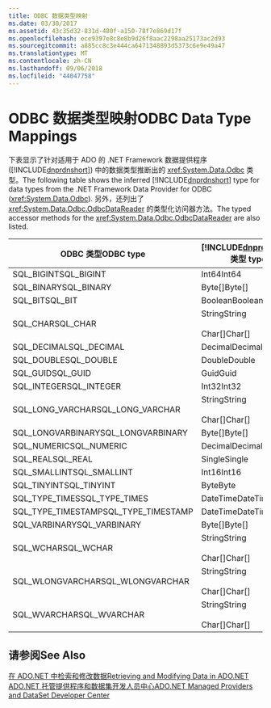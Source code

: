 ```yaml
---
title: ODBC 数据类型映射
ms.date: 03/30/2017
ms.assetid: 43c35d32-831d-480f-a150-78f7e869d17f
ms.openlocfilehash: ece9397e8c8e8b9d26f8aac2298aa25173ac2d93
ms.sourcegitcommit: a885cc8c3e444ca6471348893d5373c6e9e49a47
ms.translationtype: MT
ms.contentlocale: zh-CN
ms.lasthandoff: 09/06/2018
ms.locfileid: "44047758"
---
```

# <a name="odbc-data-type-mappings"></a><span data-ttu-id="87f47-102">ODBC 数据类型映射</span><span class="sxs-lookup"><span data-stu-id="87f47-102">ODBC Data Type Mappings</span></span>
<span data-ttu-id="87f47-103">下表显示了针对适用于 ADO 的 .NET Framework 数据提供程序 ([!INCLUDE[dnprdnshort](../../../../includes/dnprdnshort-md.md)]) 中的数据类型推断出的 <xref:System.Data.Odbc> 类型。</span><span class="sxs-lookup"><span data-stu-id="87f47-103">The following table shows the inferred [!INCLUDE[dnprdnshort](../../../../includes/dnprdnshort-md.md)] type for data types from the .NET Framework Data Provider for ODBC (<xref:System.Data.Odbc>).</span></span> <span data-ttu-id="87f47-104">另外，还列出了 <xref:System.Data.Odbc.OdbcDataReader> 的类型化访问器方法。</span><span class="sxs-lookup"><span data-stu-id="87f47-104">The typed accessor methods for the <xref:System.Data.Odbc.OdbcDataReader> are also listed.</span></span>  
  
|<span data-ttu-id="87f47-105">ODBC 类型</span><span class="sxs-lookup"><span data-stu-id="87f47-105">ODBC type</span></span>|[!INCLUDE[dnprdnshort](../../../../includes/dnprdnshort-md.md)]<span data-ttu-id="87f47-106"> 类型</span><span class="sxs-lookup"><span data-stu-id="87f47-106"> type</span></span>|[!INCLUDE[dnprdnshort](../../../../includes/dnprdnshort-md.md)]<span data-ttu-id="87f47-107"> 类型化访问器</span><span class="sxs-lookup"><span data-stu-id="87f47-107"> typed accessor</span></span>|  
|---------------|----------------------------------------------------------------------|--------------------------------------------------------------------------------|  
|<span data-ttu-id="87f47-108">SQL_BIGINT</span><span class="sxs-lookup"><span data-stu-id="87f47-108">SQL_BIGINT</span></span>|<span data-ttu-id="87f47-109">Int64</span><span class="sxs-lookup"><span data-stu-id="87f47-109">Int64</span></span>|<span data-ttu-id="87f47-110">GetInt64()</span><span class="sxs-lookup"><span data-stu-id="87f47-110">GetInt64()</span></span>|  
|<span data-ttu-id="87f47-111">SQL_BINARY</span><span class="sxs-lookup"><span data-stu-id="87f47-111">SQL_BINARY</span></span>|<span data-ttu-id="87f47-112">Byte[]</span><span class="sxs-lookup"><span data-stu-id="87f47-112">Byte[]</span></span>|<span data-ttu-id="87f47-113">GetBytes()</span><span class="sxs-lookup"><span data-stu-id="87f47-113">GetBytes()</span></span>|  
|<span data-ttu-id="87f47-114">SQL_BIT</span><span class="sxs-lookup"><span data-stu-id="87f47-114">SQL_BIT</span></span>|<span data-ttu-id="87f47-115">Boolean</span><span class="sxs-lookup"><span data-stu-id="87f47-115">Boolean</span></span>|<span data-ttu-id="87f47-116">GetBoolean()</span><span class="sxs-lookup"><span data-stu-id="87f47-116">GetBoolean()</span></span>|  
|<span data-ttu-id="87f47-117">SQL_CHAR</span><span class="sxs-lookup"><span data-stu-id="87f47-117">SQL_CHAR</span></span>|<span data-ttu-id="87f47-118">String</span><span class="sxs-lookup"><span data-stu-id="87f47-118">String</span></span><br /><br /> <span data-ttu-id="87f47-119">Char[]</span><span class="sxs-lookup"><span data-stu-id="87f47-119">Char[]</span></span>|<span data-ttu-id="87f47-120">GetString()</span><span class="sxs-lookup"><span data-stu-id="87f47-120">GetString()</span></span><br /><br /> <span data-ttu-id="87f47-121">GetChars()</span><span class="sxs-lookup"><span data-stu-id="87f47-121">GetChars()</span></span>|  
|<span data-ttu-id="87f47-122">SQL_DECIMAL</span><span class="sxs-lookup"><span data-stu-id="87f47-122">SQL_DECIMAL</span></span>|<span data-ttu-id="87f47-123">Decimal</span><span class="sxs-lookup"><span data-stu-id="87f47-123">Decimal</span></span>|<span data-ttu-id="87f47-124">GetDecimal()</span><span class="sxs-lookup"><span data-stu-id="87f47-124">GetDecimal()</span></span>|  
|<span data-ttu-id="87f47-125">SQL_DOUBLE</span><span class="sxs-lookup"><span data-stu-id="87f47-125">SQL_DOUBLE</span></span>|<span data-ttu-id="87f47-126">Double</span><span class="sxs-lookup"><span data-stu-id="87f47-126">Double</span></span>|<span data-ttu-id="87f47-127">GetDouble()</span><span class="sxs-lookup"><span data-stu-id="87f47-127">GetDouble()</span></span>|  
|<span data-ttu-id="87f47-128">SQL_GUID</span><span class="sxs-lookup"><span data-stu-id="87f47-128">SQL_GUID</span></span>|<span data-ttu-id="87f47-129">Guid</span><span class="sxs-lookup"><span data-stu-id="87f47-129">Guid</span></span>|<span data-ttu-id="87f47-130">GetGuid()</span><span class="sxs-lookup"><span data-stu-id="87f47-130">GetGuid()</span></span>|  
|<span data-ttu-id="87f47-131">SQL_INTEGER</span><span class="sxs-lookup"><span data-stu-id="87f47-131">SQL_INTEGER</span></span>|<span data-ttu-id="87f47-132">Int32</span><span class="sxs-lookup"><span data-stu-id="87f47-132">Int32</span></span>|<span data-ttu-id="87f47-133">GetInt32()</span><span class="sxs-lookup"><span data-stu-id="87f47-133">GetInt32()</span></span>|  
|<span data-ttu-id="87f47-134">SQL_LONG_VARCHAR</span><span class="sxs-lookup"><span data-stu-id="87f47-134">SQL_LONG_VARCHAR</span></span>|<span data-ttu-id="87f47-135">String</span><span class="sxs-lookup"><span data-stu-id="87f47-135">String</span></span><br /><br /> <span data-ttu-id="87f47-136">Char[]</span><span class="sxs-lookup"><span data-stu-id="87f47-136">Char[]</span></span>|<span data-ttu-id="87f47-137">GetString()</span><span class="sxs-lookup"><span data-stu-id="87f47-137">GetString()</span></span><br /><br /> <span data-ttu-id="87f47-138">GetChars()</span><span class="sxs-lookup"><span data-stu-id="87f47-138">GetChars()</span></span>|  
|<span data-ttu-id="87f47-139">SQL_LONGVARBINARY</span><span class="sxs-lookup"><span data-stu-id="87f47-139">SQL_LONGVARBINARY</span></span>|<span data-ttu-id="87f47-140">Byte[]</span><span class="sxs-lookup"><span data-stu-id="87f47-140">Byte[]</span></span>|<span data-ttu-id="87f47-141">GetBytes()</span><span class="sxs-lookup"><span data-stu-id="87f47-141">GetBytes()</span></span>|  
|<span data-ttu-id="87f47-142">SQL_NUMERIC</span><span class="sxs-lookup"><span data-stu-id="87f47-142">SQL_NUMERIC</span></span>|<span data-ttu-id="87f47-143">Decimal</span><span class="sxs-lookup"><span data-stu-id="87f47-143">Decimal</span></span>|<span data-ttu-id="87f47-144">GetDecimal()</span><span class="sxs-lookup"><span data-stu-id="87f47-144">GetDecimal()</span></span>|  
|<span data-ttu-id="87f47-145">SQL_REAL</span><span class="sxs-lookup"><span data-stu-id="87f47-145">SQL_REAL</span></span>|<span data-ttu-id="87f47-146">Single</span><span class="sxs-lookup"><span data-stu-id="87f47-146">Single</span></span>|<span data-ttu-id="87f47-147">GetFloat()</span><span class="sxs-lookup"><span data-stu-id="87f47-147">GetFloat()</span></span>|  
|<span data-ttu-id="87f47-148">SQL_SMALLINT</span><span class="sxs-lookup"><span data-stu-id="87f47-148">SQL_SMALLINT</span></span>|<span data-ttu-id="87f47-149">Int16</span><span class="sxs-lookup"><span data-stu-id="87f47-149">Int16</span></span>|<span data-ttu-id="87f47-150">GetInt16()</span><span class="sxs-lookup"><span data-stu-id="87f47-150">GetInt16()</span></span>|  
|<span data-ttu-id="87f47-151">SQL_TINYINT</span><span class="sxs-lookup"><span data-stu-id="87f47-151">SQL_TINYINT</span></span>|<span data-ttu-id="87f47-152">Byte</span><span class="sxs-lookup"><span data-stu-id="87f47-152">Byte</span></span>|<span data-ttu-id="87f47-153">GetByte()</span><span class="sxs-lookup"><span data-stu-id="87f47-153">GetByte()</span></span>|  
|<span data-ttu-id="87f47-154">SQL_TYPE_TIMES</span><span class="sxs-lookup"><span data-stu-id="87f47-154">SQL_TYPE_TIMES</span></span>|<span data-ttu-id="87f47-155">DateTime</span><span class="sxs-lookup"><span data-stu-id="87f47-155">DateTime</span></span>|<span data-ttu-id="87f47-156">GetDateTime()</span><span class="sxs-lookup"><span data-stu-id="87f47-156">GetDateTime()</span></span>|  
|<span data-ttu-id="87f47-157">SQL_TYPE_TIMESTAMP</span><span class="sxs-lookup"><span data-stu-id="87f47-157">SQL_TYPE_TIMESTAMP</span></span>|<span data-ttu-id="87f47-158">DateTime</span><span class="sxs-lookup"><span data-stu-id="87f47-158">DateTime</span></span>|<span data-ttu-id="87f47-159">GetDateTime()</span><span class="sxs-lookup"><span data-stu-id="87f47-159">GetDateTime()</span></span>|  
|<span data-ttu-id="87f47-160">SQL_VARBINARY</span><span class="sxs-lookup"><span data-stu-id="87f47-160">SQL_VARBINARY</span></span>|<span data-ttu-id="87f47-161">Byte[]</span><span class="sxs-lookup"><span data-stu-id="87f47-161">Byte[]</span></span>|<span data-ttu-id="87f47-162">GetBytes()</span><span class="sxs-lookup"><span data-stu-id="87f47-162">GetBytes()</span></span>|  
|<span data-ttu-id="87f47-163">SQL_WCHAR</span><span class="sxs-lookup"><span data-stu-id="87f47-163">SQL_WCHAR</span></span>|<span data-ttu-id="87f47-164">String</span><span class="sxs-lookup"><span data-stu-id="87f47-164">String</span></span><br /><br /> <span data-ttu-id="87f47-165">Char[]</span><span class="sxs-lookup"><span data-stu-id="87f47-165">Char[]</span></span>|<span data-ttu-id="87f47-166">GetString()</span><span class="sxs-lookup"><span data-stu-id="87f47-166">GetString()</span></span><br /><br /> <span data-ttu-id="87f47-167">GetChars()</span><span class="sxs-lookup"><span data-stu-id="87f47-167">GetChars()</span></span>|  
|<span data-ttu-id="87f47-168">SQL_WLONGVARCHAR</span><span class="sxs-lookup"><span data-stu-id="87f47-168">SQL_WLONGVARCHAR</span></span>|<span data-ttu-id="87f47-169">String</span><span class="sxs-lookup"><span data-stu-id="87f47-169">String</span></span><br /><br /> <span data-ttu-id="87f47-170">Char[]</span><span class="sxs-lookup"><span data-stu-id="87f47-170">Char[]</span></span>|<span data-ttu-id="87f47-171">GetString()</span><span class="sxs-lookup"><span data-stu-id="87f47-171">GetString()</span></span><br /><br /> <span data-ttu-id="87f47-172">GetChars()</span><span class="sxs-lookup"><span data-stu-id="87f47-172">GetChars()</span></span>|  
|<span data-ttu-id="87f47-173">SQL_WVARCHAR</span><span class="sxs-lookup"><span data-stu-id="87f47-173">SQL_WVARCHAR</span></span>|<span data-ttu-id="87f47-174">String</span><span class="sxs-lookup"><span data-stu-id="87f47-174">String</span></span><br /><br /> <span data-ttu-id="87f47-175">Char[]</span><span class="sxs-lookup"><span data-stu-id="87f47-175">Char[]</span></span>|<span data-ttu-id="87f47-176">GetString()</span><span class="sxs-lookup"><span data-stu-id="87f47-176">GetString()</span></span><br /><br /> <span data-ttu-id="87f47-177">GetChars()</span><span class="sxs-lookup"><span data-stu-id="87f47-177">GetChars()</span></span>|  
  
## <a name="see-also"></a><span data-ttu-id="87f47-178">请参阅</span><span class="sxs-lookup"><span data-stu-id="87f47-178">See Also</span></span>  
 [<span data-ttu-id="87f47-179">在 ADO.NET 中检索和修改数据</span><span class="sxs-lookup"><span data-stu-id="87f47-179">Retrieving and Modifying Data in ADO.NET</span></span>](../../../../docs/framework/data/adonet/retrieving-and-modifying-data.md)  
 [<span data-ttu-id="87f47-180">ADO.NET 托管提供程序和数据集开发人员中心</span><span class="sxs-lookup"><span data-stu-id="87f47-180">ADO.NET Managed Providers and DataSet Developer Center</span></span>](https://go.microsoft.com/fwlink/?LinkId=217917)
